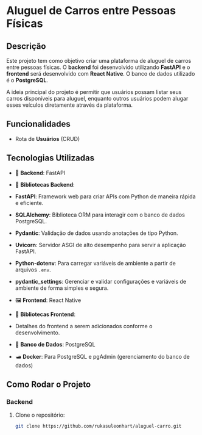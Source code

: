 # Aluguel de Carros entre Pessoas Físicas

## Descrição

Este projeto tem como objetivo criar uma plataforma de aluguel de carros entre pessoas físicas. O **backend** foi desenvolvido utilizando **FastAPI** e o **frontend** será desenvolvido com **React Native**. O banco de dados utilizado é o **PostgreSQL**.

A ideia principal do projeto é permitir que usuários possam listar seus carros disponíveis para aluguel, enquanto outros usuários podem alugar esses veículos diretamente através da plataforma.

## Funcionalidades

- Rota de **Usuários** (CRUD)

## Tecnologias Utilizadas

- 🧩 **Backend**: FastAPI
- 📕 **Bibliotecas Backend**:
- **FastAPI**: Framework web para criar APIs com Python de maneira rápida e eficiente.
- **SQLAlchemy**: Biblioteca ORM para interagir com o banco de dados PostgreSQL.
- **Pydantic**: Validação de dados usando anotações de tipo Python.
- **Uvicorn**: Servidor ASGI de alto desempenho para servir a aplicação FastAPI.
- **Python-dotenv**: Para carregar variáveis de ambiente a partir de arquivos `.env`.
- **pydantic_settings**: Gerenciar e validar configurações e variáveis de ambiente de forma simples e segura.

- 🖼️ **Frontend**: React Native
- 📔 **Bibliotecas Frontend**:
- Detalhes do frontend a serem adicionados conforme o desenvolvimento.

- 🎲 **Banco de Dados**: PostgreSQL
- 🛥️ **Docker**: Para PostgreSQL e pgAdmin (gerenciamento do banco de dados)

## Como Rodar o Projeto

### Backend

1. Clone o repositório:

   ```bash
   git clone https://github.com/rukasuleonhart/aluguel-carro.git
